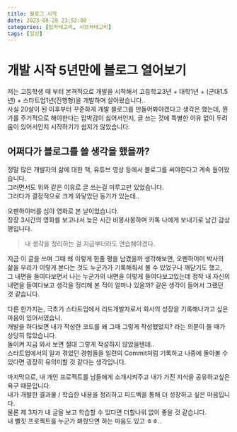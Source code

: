 ```yaml
---
title: 블로그 시작
date: 2023-08-28 23:52:00
categories: [탑카테고리, 서브카테고리]
tags: [일상]
---
```



# 개발 시작 5년만에 블로그 열어보기
저는 고등학생 때 부터 본격적으로 개발을 시작해서 고등학교3년 + 대학1년 + (군대1.5년) + 스타트업1년(진행형)을 개발하며 살아왔습니다..  
사실 20살이 된 이후부터 꾸준하게 개발 블로그를 만들어봐야겠다고 생각은 했는데, 뭔가를 주기적으로 해야한다는 압박감이 싫어서인지, 글 쓰는 것에 특별한 이유 없이 두려움이 있어서인지 시작하기가 쉽지가 않았습니다.
  
  
## 어쩌다가 블로그를 쓸 생각을 했을까?
정말 많은 개발자의 삶에 대한 책, 유튜브 영상 등에서 블로그를 써야한다고 계속 들어왔습니다.  
그러면서도 위와 같은 이유로 글 쓰는걸 미루고만 있었습니다.  
그러다가 결정적으로 크게 와닿았던 동기가 있는데..  
  
오펜하이머를 심야 영화로 본 날이었습니다.  
장장 3시간의 영화를 보고나서 늦은 시간 비몽사몽하며 카톡 나에게 보내기로 남긴 감상 평입니다.  
> 내 생각을 정리하는 걸 지금부터라도 연습해야겠다.

지금 이 글을 쓰며 그때 왜 이렇게 한줄 평을 남겼을까 생각해보면, 오펜하이머 박사의 삶을 우리가 이렇게 본다는 것도 누군가가 기록해줘서 볼 수 있었구나 깨닫기도 했고,  
그 내면을 들여다보면서 나는 누군가의 내면을 이렇게 들여다보고있는데 정작 내 자신의 내면을 들여다보고 생각을 정리해 본 적이 얼마나 있을까? 같은 생각이 들어서 그랬던 것 같습니다.
  
다른 한가지는, 극초기 스타트업에서 리드개발자로서 회사의 성장을 기록해나가고 싶은 마음이 있어서였습니.  
개발을 하다보면 내가 작성한 코드를 왜 그때 그렇게 작성했었지? 라는 의문이 들 때가 상당히 많았습니다.  
돌이켜 지금 와서 보면 절대 그렇게 작성하지 않았을텐데..  
스타트업에서의 일과 겪었던 경험들을 일련의 Commit처럼 기록하고 나중에 돌아볼 수 있다면 굉장히 유의미할 것 같다는 생각입니다.
  
마지막으로, 내 개인 프로젝트를 남들에게 소개시켜주고 내가 가진 지식을 공유하고싶은 욕구 때문입니다.  
내가 개발한 결과물 / 학습한 내용을 정리하고 피드벡을 통해 더 성장하고 싶은 마음입니다.  
물론 제 3자가 내 글을 보고 학습할 수 있다면 더할나위 없이 좋을 것 같습니다.  
내 뻘짓 프로젝트를 누군가 봐줬으면 하는 마음도 있고 ㅎㅎ..
  
